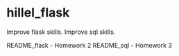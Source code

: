 # hillel_flask
Improve flask skills.
Improve sql skills.

README_flask - Homework 2
README_sql - Homework 3
